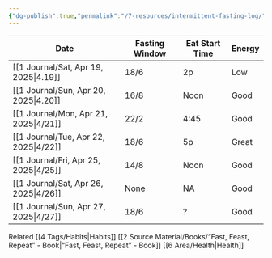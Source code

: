 ```yaml
---
{"dg-publish":true,"permalink":"/7-resources/intermittent-fasting-log/"}
---
```


| Date                        | Fasting Window | Eat Start Time | Energy |
| --------------------------- | -------------- | -------------- | ------ |
| [[1 Journal/Sat, Apr 19, 2025\|4.19]] | 18/6           | 2p             | Low    |
| [[1 Journal/Sun, Apr 20, 2025\|4.20]] | 16/8           | Noon           | Good   |
| [[1 Journal/Mon, Apr 21, 2025\|4/21]] | 22/2           | 4:45           | Good   |
| [[1 Journal/Tue, Apr 22, 2025\|4/22]] | 18/6           | 5p             | Great  |
| [[1 Journal/Fri, Apr 25, 2025\|4/25]] | 14/8           | Noon           | Good   |
| [[1 Journal/Sat, Apr 26, 2025\|4/26]] | None           | NA             | Good   |
| [[1 Journal/Sun, Apr 27, 2025\|4/27]] | 18/6           | ?              | Good   |

Related
[[4 Tags/Habits\|Habits]]
[[2 Source Material/Books/“Fast, Feast, Repeat” - Book\|“Fast, Feast, Repeat” - Book]]
[[6 Area/Health\|Health]]